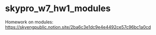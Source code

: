 # skypro_w7_hw1_modules
Homework on modules: https://skyengpublic.notion.site/2ba6c3e1dc9e4e4492ce57c96bc1a0cd

